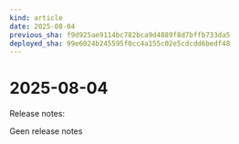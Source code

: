 ```yaml
---
kind: article
date: 2025-08-04
previous_sha: f9d925ae9114bc782bca9d4889f8d7bffb733da5
deployed_sha: 99e6024b245595f0cc4a155c02e5cdcdd6bedf48
---
```


# 2025-08-04

Release notes:

Geen release notes
